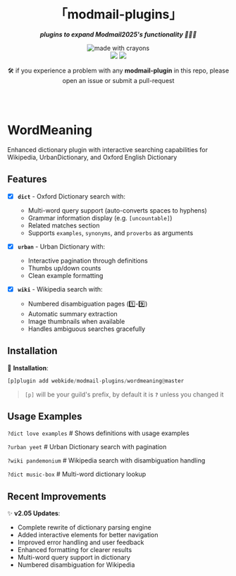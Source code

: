<div align="center">
<h1>「modmail-plugins」</h1>
<p><b><i>plugins to expand Modmail2025's functionality 🍆💦🍑</i></b></p>
</div>

<div align="center">
<img src="http://forthebadge.com/images/badges/made-with-crayons.svg?style=for-the-badge" alt="made with crayons"><br>
<img src="https://img.shields.io/badge/python-v3.7-12a4ff?style=for-the-badge&logo=python&logoColor=12a4ff">
<img src="https://img.shields.io/badge/library-discord%2Epy-ffbb10?style=for-the-badge">

<p>🛠️ if you experience a problem with any <b>modmail-plugin</b> in this repo, please open an issue or submit a pull-request</p>
<br><br>
</div>

# WordMeaning

Enhanced dictionary plugin with interactive searching capabilities for Wikipedia, UrbanDictionary, and Oxford English Dictionary

## Features

- [x] **`dict`** - Oxford Dictionary search with:
  - Multi-word query support (auto-converts spaces to hyphens)
  - Grammar information display (e.g. `[uncountable]`)
  - Related matches section
  - Supports `examples`, `synonyms`, and `proverbs` as arguments

- [x] **`urban`** - Urban Dictionary with:
  - Interactive pagination through definitions
  - Thumbs up/down counts
  - Clean example formatting

- [x] **`wiki`** - Wikipedia search with:
  - Numbered disambiguation pages (1️⃣-9️⃣)
  - Automatic summary extraction
  - Image thumbnails when available
  - Handles ambiguous searches gracefully

## Installation

🔸 <b>Installation</b>: 
```py
[p]plugin add webkide/modmail-plugins/wordmeaning@master
```

> `[p]` will be your guild's prefix, by default it is **`?`** unless you changed it

## Usage Examples

`?dict love examples` # Shows definitions with usage examples

`?urban yeet` # Urban Dictionary search with pagination

`?wiki pandemonium` # Wikipedia search with disambiguation handling

`?dict music-box` # Multi-word dictionary lookup


## Recent Improvements

✨ **v2.05 Updates**:
- Complete rewrite of dictionary parsing engine
- Added interactive elements for better navigation
- Improved error handling and user feedback
- Enhanced formatting for clearer results
- Multi-word query support in dictionary
- Numbered disambiguation for Wikipedia

